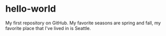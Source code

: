 # hello-world

My first repository on GitHub. 
My favorite seasons are spring and fall, my favorite place that I've lived in is Seattle. 
